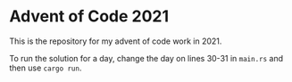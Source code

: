 # Advent of Code 2021

This is the repository for my advent of code work in 2021.

To run the solution for a day, change the day on lines 30-31 in `main.rs` and then use `cargo run`.
